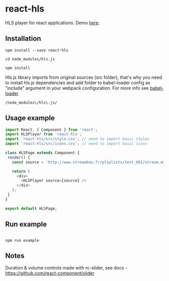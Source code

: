 # react-hls

HLS player for react applications. Demo [here](http://pidginenemy.github.io/react_hls/).

## Installation

    npm install --save react-hls

    cd node_modules/hls.js

    npm install

Hls.js library imports from original sources (src folder), that's why you need to install hls.js dependencies and add folder to babel-loader config as "include" argument in your webpack configuration. For more info see [babel-loader](https://github.com/babel/babel-loader)

    /node_modules\/hls\.js/

## Usage example
 ``` javascript
import React, { Component } from 'react';
import HLSPlayer from 'react-hls';
import 'react-hls/src/style.css'; // need to import basic styles
import 'react-hls/src/icons.css'; // need to import basic icons

class HLSPage extends Component {
  render() {
    const source = 'http://www.streambox.fr/playlists/test_001/stream.m3u8';

    return (
      <div>
        <HLSPlayer source={source} />
      </div>
    );
  }
}

export default HLSPage;
 ```

## Run example
 ```````
 
npm run example
 
 ```````

## Notes

Duration & volume controls made with rc-slider, see docs - https://github.com/react-component/slider
